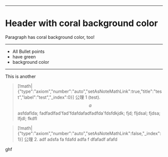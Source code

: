 
---
<!-- .slide: style="background-color: coral;" -->
 
# Header with coral background color
 
Paragraph has coral background color, too!
 
---
 
<!-- .slide: style="background-color: green;" -->
 
- All Bullet points
- have green
- background color

---
<!-- .slide: style="background-color: coral;" -->

This is another 

> [!math|{"type":"axiom","number":"auto","setAsNoteMathLink":true,"title":"test","label":"test","_index":0}] 公理 1 (test).
> $$a$$
> asfdaflda; fadfadlfad'fad'fdafdafadfadfda'fdsfdkjdk; fjd; fljdsal; fjdsa; lfjdl; fkdfl 

> [!math|{"type":"axiom","number":"auto","setAsNoteMathLink":false,"_index":1}] 公理 2.
> adf adsfa fa fdafd adfa f
> dfafadf afafd

ghf